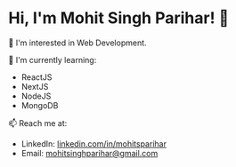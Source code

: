 # Hi, I'm Mohit Singh Parihar! 👋

👀 I'm interested in Web Development.

🌱 I'm currently learning:

- ReactJS
- NextJS
- NodeJS
- MongoDB

📫 Reach me at:
- LinkedIn: [linkedin.com/in/mohitsparihar](https://www.linkedin.com/in/mohitsparihar/)
- Email: mohitsinghparihar@gmail.com
